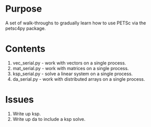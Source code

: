 Purpose
=======

A set of walk-throughs to gradually learn how to use PETSc via the petsc4py
package.


Contents
========

1.  vec_serial.py - work with vectors on a single process.
1.  mat_serial.py - work with matrices on a single process.
1.  ksp_serial.py - solve a linear system on a single process.
1.  da_serial.py - work with distributed arrays on a single process.


Issues
======

1.  Write up ksp.
1.  Write up da to include a ksp solve.
